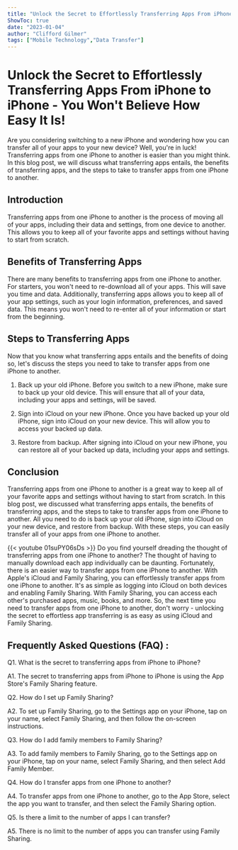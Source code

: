 ```yaml
---
title: "Unlock the Secret to Effortlessly Transferring Apps From iPhone to iPhone - You Won't Believe How Easy It Is!"
ShowToc: true 
date: "2023-01-04"
author: "Clifford Gilmer" 
tags: ["Mobile Technology","Data Transfer"]
---
```

# Unlock the Secret to Effortlessly Transferring Apps From iPhone to iPhone - You Won't Believe How Easy It Is!

Are you considering switching to a new iPhone and wondering how you can transfer all of your apps to your new device? Well, you're in luck! Transferring apps from one iPhone to another is easier than you might think. In this blog post, we will discuss what transferring apps entails, the benefits of transferring apps, and the steps to take to transfer apps from one iPhone to another. 

## Introduction 

Transferring apps from one iPhone to another is the process of moving all of your apps, including their data and settings, from one device to another. This allows you to keep all of your favorite apps and settings without having to start from scratch. 

## Benefits of Transferring Apps 

There are many benefits to transferring apps from one iPhone to another. For starters, you won't need to re-download all of your apps. This will save you time and data. Additionally, transferring apps allows you to keep all of your app settings, such as your login information, preferences, and saved data. This means you won't need to re-enter all of your information or start from the beginning. 

## Steps to Transferring Apps 

Now that you know what transferring apps entails and the benefits of doing so, let's discuss the steps you need to take to transfer apps from one iPhone to another. 

1. Back up your old iPhone. Before you switch to a new iPhone, make sure to back up your old device. This will ensure that all of your data, including your apps and settings, will be saved. 

2. Sign into iCloud on your new iPhone. Once you have backed up your old iPhone, sign into iCloud on your new device. This will allow you to access your backed up data. 

3. Restore from backup. After signing into iCloud on your new iPhone, you can restore all of your backed up data, including your apps and settings. 

## Conclusion 

Transferring apps from one iPhone to another is a great way to keep all of your favorite apps and settings without having to start from scratch. In this blog post, we discussed what transferring apps entails, the benefits of transferring apps, and the steps to take to transfer apps from one iPhone to another. All you need to do is back up your old iPhone, sign into iCloud on your new device, and restore from backup. With these steps, you can easily transfer all of your apps from one iPhone to another.

{{< youtube 01suPY06sDs >}} 
Do you find yourself dreading the thought of transferring apps from one iPhone to another? The thought of having to manually download each app individually can be daunting. Fortunately, there is an easier way to transfer apps from one iPhone to another. With Apple's iCloud and Family Sharing, you can effortlessly transfer apps from one iPhone to another. It's as simple as logging into iCloud on both devices and enabling Family Sharing. With Family Sharing, you can access each other's purchased apps, music, books, and more. So, the next time you need to transfer apps from one iPhone to another, don't worry - unlocking the secret to effortless app transferring is as easy as using iCloud and Family Sharing.

## Frequently Asked Questions (FAQ) :
Q1. What is the secret to transferring apps from iPhone to iPhone?

A1. The secret to transferring apps from iPhone to iPhone is using the App Store's Family Sharing feature.

Q2. How do I set up Family Sharing?

A2. To set up Family Sharing, go to the Settings app on your iPhone, tap on your name, select Family Sharing, and then follow the on-screen instructions.

Q3. How do I add family members to Family Sharing?

A3. To add family members to Family Sharing, go to the Settings app on your iPhone, tap on your name, select Family Sharing, and then select Add Family Member.

Q4. How do I transfer apps from one iPhone to another?

A4. To transfer apps from one iPhone to another, go to the App Store, select the app you want to transfer, and then select the Family Sharing option.

Q5. Is there a limit to the number of apps I can transfer?

A5. There is no limit to the number of apps you can transfer using Family Sharing.


